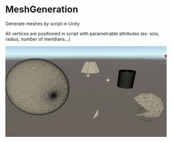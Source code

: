# MeshGeneration
 Generate meshes by script in Unity
 
 All vertices are positioned in script with parametrable attributes (ex: size, radius, number of meridians...)
 
 ![Screenshot](https://github.com/LorenzoMarnat/MeshGeneration/blob/main/Capture.PNG)
